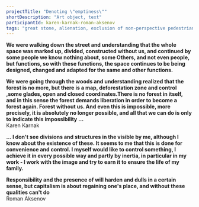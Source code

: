 ```yaml
---
projectTitle: "Denoting \"emptiness\""
shortDescription: "Art object, text"
participantId: karen-karnak-roman-aksenov
tags: "great stone, alienation, exclusion of non-perspective pedestrians, coincidance"
---
```


__We were walking down the street and understanding that the whole space was marked up, divided, constructed without us, and continued by some people we know nothing about, some Others, and not even people, but functions, so with these functions, the space continues to be being designed, changed and adapted for the same and other functions.__

__We were going through the woods and understanding realized that the forest is no more, but there is a map, deforestation zone and control ,some glades, open and closed coordinates.There is no forest in itself, and in this sense the forest demands liberation in order to become a forest again. Forest without us. And even this is impossible, more precisely, it is absolutely no longer possible, and all that we can do is only to indicate this impossibility ...__  
Karen Karnak

__...
I don't see divisions and structures in the visible by me, although I know about the existence of these. It seems to me that this is done for convenience and control. I myself would like to control something, I achieve it in every possible way and partly by inertia, in particular in my work - I work with the image and try to earn it to ensure the life of my family.__

__Responsibility and the presence of will harden and dulls in a certain sense, but capitalism is about regaining one's place, and without these qualities can't do__  
Roman Aksenov

